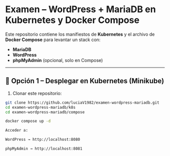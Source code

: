 # Examen – WordPress + MariaDB en Kubernetes y Docker Compose

Este repositorio contiene los manifiestos de **Kubernetes** y el archivo de **Docker Compose** para levantar un stack con:

- **MariaDB**
- **WordPress**
- **phpMyAdmin** (opcional, solo en Compose)

---

## 🚀 Opción 1 – Desplegar en Kubernetes (Minikube)

1. Clonar este repositorio:

```bash
git clone https://github.com/luciaV1982/examen-wordpress-mariadb.git
cd examen-wordpress-mariadb/k8s
cd examen-wordpress-mariadb/compose

docker compose up -d

Acceder a:

WordPress → http://localhost:8080

phpMyAdmin → http://localhost:8081
